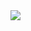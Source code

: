<a href="https://portal.azure.com/#create/Microsoft.Template/uri/https%3A%2F%2Fraw.githubusercontent.com%2Fcroebuck321%2FARM-Templates%2Fmaster%2Fvnetdeploy%2Fdeploysubnet.json" target="_blank">
  <img src="https://aka.ms/deploytoazurebutton"/>
</a>
